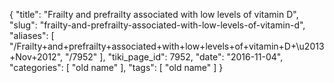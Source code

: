 {
    "title": "Frailty and prefrailty associated with low levels of vitamin D",
    "slug": "frailty-and-prefrailty-associated-with-low-levels-of-vitamin-d",
    "aliases": [
        "/Frailty+and+prefrailty+associated+with+low+levels+of+vitamin+D+\u2013+Nov+2012",
        "/7952"
    ],
    "tiki_page_id": 7952,
    "date": "2016-11-04",
    "categories": [
        "old name"
    ],
    "tags": [
        "old name"
    ]
}